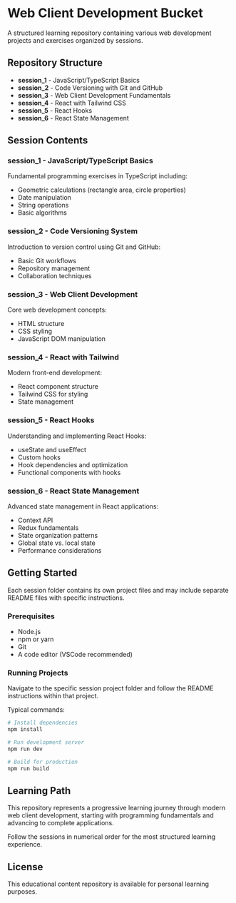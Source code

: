 # Web Client Development Bucket

A structured learning repository containing various web development projects and exercises organized by sessions.

## Repository Structure

- **session_1** - JavaScript/TypeScript Basics
- **session_2** - Code Versioning with Git and GitHub
- **session_3** - Web Client Development Fundamentals
- **session_4** - React with Tailwind CSS
- **session_5** - React Hooks
- **session_6** - React State Management

## Session Contents

### session_1 - JavaScript/TypeScript Basics
Fundamental programming exercises in TypeScript including:
- Geometric calculations (rectangle area, circle properties)
- Date manipulation
- String operations
- Basic algorithms

### session_2 - Code Versioning System
Introduction to version control using Git and GitHub:
- Basic Git workflows
- Repository management
- Collaboration techniques

### session_3 - Web Client Development
Core web development concepts:
- HTML structure
- CSS styling
- JavaScript DOM manipulation

### session_4 - React with Tailwind
Modern front-end development:
- React component structure
- Tailwind CSS for styling
- State management

### session_5 - React Hooks
Understanding and implementing React Hooks:
- useState and useEffect
- Custom hooks
- Hook dependencies and optimization
- Functional components with hooks

### session_6 - React State Management
Advanced state management in React applications:
- Context API
- Redux fundamentals
- State organization patterns
- Global state vs. local state
- Performance considerations

## Getting Started

Each session folder contains its own project files and may include separate README files with specific instructions.

### Prerequisites
- Node.js
- npm or yarn
- Git
- A code editor (VSCode recommended)

### Running Projects
Navigate to the specific session project folder and follow the README instructions within that project.

Typical commands:
```bash
# Install dependencies
npm install

# Run development server
npm run dev

# Build for production
npm run build
```

## Learning Path

This repository represents a progressive learning journey through modern web client development, starting with programming fundamentals and advancing to complete applications.

Follow the sessions in numerical order for the most structured learning experience.

## License

This educational content repository is available for personal learning purposes.


